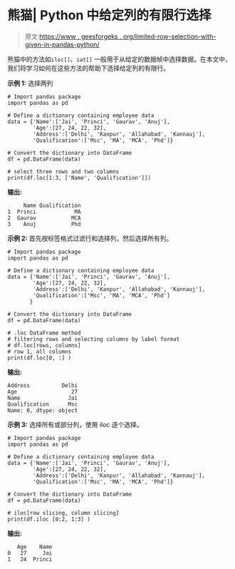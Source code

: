 # 熊猫| Python 中给定列的有限行选择

> 原文:[https://www . geesforgeks . org/limited-row-selection-with-given-in-pandas-python/](https://www.geeksforgeeks.org/limited-rows-selection-with-given-column-in-pandas-python/)

熊猫中的方法如`iloc[]`、`iat[]` 一般用于从给定的数据帧中选择数据。在本文中，我们将学习如何在这些方法的帮助下选择给定列的有限行。

**示例 1:** 选择两列

```
# Import pandas package 
import pandas as pd 

# Define a dictionary containing employee data 
data = {'Name':['Jai', 'Princi', 'Gaurav', 'Anuj'], 
        'Age':[27, 24, 22, 32], 
        'Address':['Delhi', 'Kanpur', 'Allahabad', 'Kannauj'], 
        'Qualification':['Msc', 'MA', 'MCA', 'Phd']} 

# Convert the dictionary into DataFrame  
df = pd.DataFrame(data) 

# select three rows and two columns 
print(df.loc[1:3, ['Name', 'Qualification']])
```

**输出:**

```
     Name Qualification
1  Princi            MA
2  Gaurav           MCA
3    Anuj           Phd

```

**示例 2:** 首先按标签格式过滤行和选择列，然后选择所有列。

```
# Import pandas package 
import pandas as pd 

# Define a dictionary containing employee data 
data = {'Name':['Jai', 'Princi', 'Gaurav', 'Anuj'], 
        'Age':[27, 24, 22, 32], 
        'Address':['Delhi', 'Kanpur', 'Allahabad', 'Kannauj'], 
        'Qualification':['Msc', 'MA', 'MCA', 'Phd'] 
       } 

# Convert the dictionary into DataFrame  
df = pd.DataFrame(data) 

# .loc DataFrame method 
# filtering rows and selecting columns by label format 
# df.loc[rows, columns] 
# row 1, all columns 
print(df.loc[0, :] )
```

**输出:**

```
Address          Delhi
Age                 27
Name               Jai
Qualification      Msc
Name: 0, dtype: object

```

**示例 3:** 选择所有或部分列，使用 iloc 逐个选择。

```
# Import pandas package 
import pandas as pd 

# Define a dictionary containing employee data 
data = {'Name':['Jai', 'Princi', 'Gaurav', 'Anuj'], 
        'Age':[27, 24, 22, 32], 
        'Address':['Delhi', 'Kanpur', 'Allahabad', 'Kannauj'], 
        'Qualification':['Msc', 'MA', 'MCA', 'Phd']} 

# Convert the dictionary into DataFrame  
df = pd.DataFrame(data) 

# iloc[row slicing, column slicing] 
print(df.iloc [0:2, 1:3] )
```

**输出:**

```
   Age    Name
0   27     Jai
1   24  Princi

```
